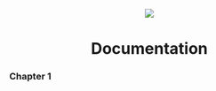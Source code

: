 <p align="center">
  <img src="https://jaeger-engine.web.app/assets/jaeger-engine.png"/>
</p>

<h1 align="center">Documentation</h1>
<h3>Chapter 1</h3>
